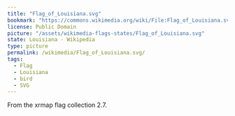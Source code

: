 ```yaml
---
title: "Flag_of_Louisiana.svg"
bookmark: "https://commons.wikimedia.org/wiki/File:Flag_of_Louisiana.svg"
license: Public Domain
picture: "/assets/wikimedia-flags-states/Flag_of_Louisiana.svg"
state: Louisiana - Wikipedia
type: picture
permalink: /wikimedia/Flag_of_Louisiana.svg/
tags:
  - Flag
  - Louisiana
  - bird
  - SVG
---
```

From the xrmap flag collection 2.7.